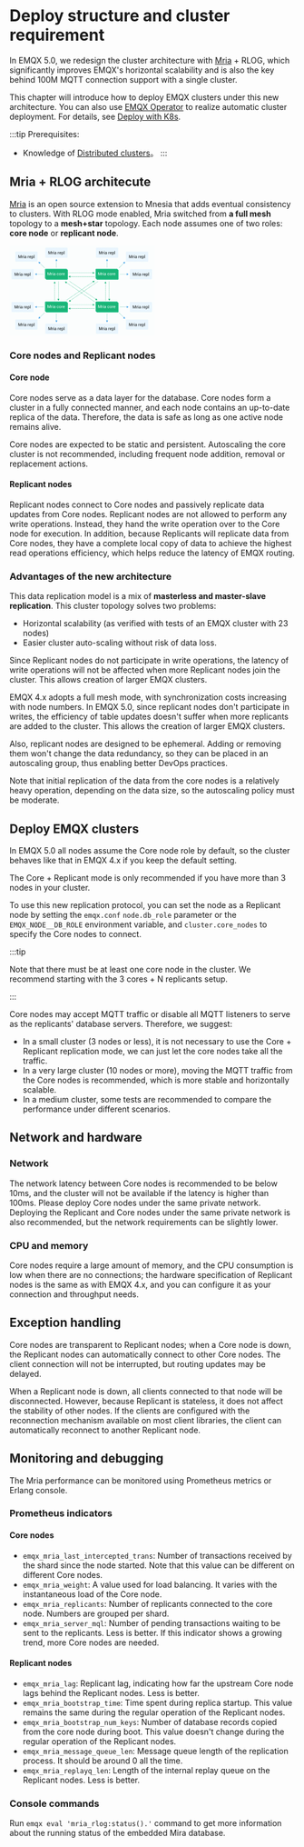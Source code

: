 # Deploy structure and cluster requirement

In EMQX 5.0, we redesign the cluster architecture with [Mria](https://github.com/emqx/mria) + RLOG, which significantly improves EMQX's horizontal scalability and is also the key behind 100M MQTT connection support with a single cluster. 

This chapter will introduce how to deploy EMQX clusters under this new architecture. You can also use [EMQX Operator](https://www.emqx.com/en/emqx-kubernetes-operator) to realize automatic cluster deployment. For details, see [Deploy with K8s](../install-k8s.md).

:::tip Prerequisites:

- Knowledge of [Distributed clusters](./introduction.md)。
  :::

## Mria + RLOG architecute

<!-- TODO 展开介绍 RLOG -->

[Mria](https://github.com/emqx/mria) is an open source extension to Mnesia that adds eventual consistency to clusters. With RLOG mode enabled, Mria switched from **a full mesh** topology to a **mesh+star** topology. Each node assumes one of two roles: **core node** or **replicant node**.

<img src="./assets/EMQX_Mria_architecture.png" alt="EMQX Mria" style="zoom: 25%;" />

### Core nodes and Replicant nodes

#### **Core node**

Core nodes serve as a data layer for the database. Core nodes form a cluster in a fully connected manner, and each node contains an up-to-date replica of the data. Therefore, the data is safe as long as one active node remains alive.

Core nodes are expected to be static and persistent. Autoscaling the core cluster is not recommended, including frequent node addition, removal or replacement actions. 

#### Replicant nodes

Replicant nodes connect to Core nodes and passively replicate data updates from Core nodes. Replicant nodes are not allowed to perform any write operations. Instead, they hand the write operation over to the Core node for execution. In addition, because Replicants will replicate data from Core nodes, they have a complete local copy of data to achieve the highest read operations efficiency, which helps reduce the latency of EMQX routing.

### Advantages of the new architecture

This data replication model is a mix of **masterless and master-slave replication**. This cluster topology solves two problems:

- Horizontal scalability (as verified with tests of an EMQX cluster with 23 nodes)
- Easier cluster auto-scaling without risk of data loss.

Since Replicant nodes do not participate in write operations, the latency of write operations will not be affected when more Replicant nodes join the cluster. This allows creation of larger EMQX clusters.

EMQX 4.x adopts a full mesh mode, with synchronization costs increasing with node numbers. In EMQX 5.0, since replicant nodes don't participate in writes, the efficiency of table updates doesn't suffer when more replicants are added to the cluster. This allows the creation of larger EMQX clusters.

Also, replicant nodes are designed to be ephemeral.
Adding or removing them won't change the data redundancy, so they can be placed in an autoscaling group, thus enabling better DevOps practices.

Note that initial replication of the data from the core nodes is a relatively heavy operation, depending on the data size, so the autoscaling policy must be moderate.

## Deploy EMQX clusters

In EMQX 5.0 all nodes assume the Core node role by default, so the cluster behaves like that in EMQX 4.x if you keep the default setting. 

The Core + Replicant mode is only recommended if you have more than 3 nodes in your cluster. 

<!-- TODO 确认最终的建议值，原文出现 5 个节点，3 个节点两种数值 -->

To use this new replication protocol, you can set the node as a Replicant node by setting the `emqx.conf` `node.db_role` parameter or the `EMQX_NODE__DB_ROLE` environment variable, and `cluster.core_nodes` to specify the Core nodes to connect. 

:::tip

Note that there must be at least one core node in the cluster. We recommend starting with the 3 cores + N replicants setup.

:::

Core nodes may accept MQTT traffic or disable all MQTT listeners to serve as the replicants' database servers. Therefore, we suggest:

- In a small cluster (3 nodes or less), it is not necessary to use the Core + Replicant replication mode, we can just let the core nodes take all the traffic.
- In a very large cluster (10 nodes or more), moving the MQTT traffic from the Core nodes is recommended, which is more stable and horizontally scalable.
- In a medium cluster, some tests are recommended to compare the performance under different scenarios. 

## Network and hardware

### Network

The network latency between Core nodes is recommended to be below 10ms, and the cluster will not be available if the latency is higher than 100ms. Please deploy Core nodes under the same private network. Deploying the Replicant and Core nodes under the same private network is also recommended, but the network requirements can be slightly lower.

### CPU and memory

Core nodes require a large amount of memory, and the CPU consumption is low when there are no connections; the hardware specification of Replicant nodes is the same as with EMQX 4.x, and you can configure it as your connection and throughput needs.

## Exception handling

Core nodes are transparent to Replicant nodes; when a Core node is down, the Replicant nodes can automatically connect to other Core nodes. The client connection will not be interrupted, but routing updates may be delayed.

When a Replicant node is down, all clients connected to that node will be disconnected. However, because Replicant is stateless, it does not affect the stability of other nodes. If the clients are configured with the reconnection mechanism available on most client libraries, the client can automatically reconnect to another Replicant node. 

## Monitoring and debugging

<!-- TODO 后续补充数值类型 Gauge or Counter -->

The Mria performance can be monitored using Prometheus metrics or Erlang console.

### Prometheus indicators

#### Core nodes
- `emqx_mria_last_intercepted_trans`: Number of transactions received by the shard since the node started. Note that this value can be different on different Core nodes.
- `emqx_mria_weight`: A value used for load balancing. It varies with the instantaneous load of the Core node.
- `emqx_mria_replicants`: Number of replicants connected to the core node. Numbers are grouped per shard.
- `emqx_mria_server_mql`: Number of pending transactions waiting to be sent to the replicants. Less is better.  If this indicator shows a growing trend, more Core nodes are needed.

#### Replicant nodes

- `emqx_mria_lag`: Replicant lag, indicating how far the upstream Core node lags behind the Replicant nodes. Less is better.
- `emqx_mria_bootstrap_time`: Time spent during replica startup. This value remains the same during the regular operation of the Replicant nodes. 
- `emqx_mria_bootstrap_num_keys`: Number of database records copied from the core node during boot. This value doesn't change during the regular operation of the Replicant nodes.
- `emqx_mria_message_queue_len`: Message queue length of the replication process. It should be around 0 all the time.
- `emqx_mria_replayq_len`: Length of the internal replay queue on the Replicant nodes. Less is better.

### Console commands

Run `emqx eval 'mria_rlog:status().'` command to get more information about the running status of the embedded Mira database.

